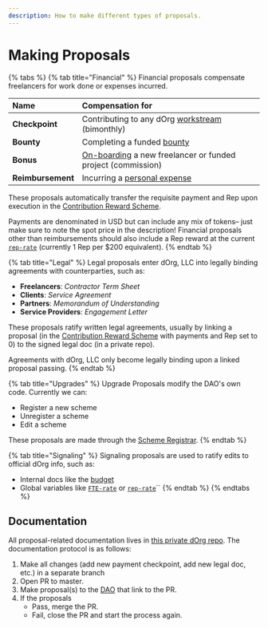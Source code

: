 ```yaml
---
description: How to make different types of proposals.
---
```


# Making Proposals

{% tabs %}
{% tab title="Financial" %}
Financial proposals compensate freelancers for work done or expenses incurred.

| Name | Compensation for |
| :--- | :--- |
| **Checkpoint** | Contributing to any dOrg [workstream](../getting-started/workstreams.md) \(bimonthly\) |
| **Bounty** | Completing a funded [bounty](https://github.com/dOrgTech/handbook/tree/0a72d59d518b1df0c2a1f7e2d2cab35dee4f2048/contribute/onboarding.md) |
| **Bonus** | [On-boarding](growing.md) a new freelancer or funded project \(commission\) |
| **Reimbursement** | Incurring a [personal expense](bookkeeping-and-taxes.md) |

These proposals automatically transfer the requisite payment and Rep upon execution in the [Contribution Reward Scheme](https://alchemy.daostack.io/dao/0xbe1a98d3452f6da6e0984589e545d4fc25af7526/scheme/0x82523f624c8b894c2726ffec1064794b77e35a44c89f554d54e3bc4b595da81b).

Payments are denominated in USD but can include any mix of tokens– just make sure to note the spot price in the description! Financial proposals other than reimbursements should also include a Rep reward at the current [`rep-rate`](../our-organization/understanding-rep.md) \(currently 1 Rep per $200 equivalent\).
{% endtab %}

{% tab title="Legal" %}
Legal proposals enter dOrg, LLC into legally binding agreements with counterparties, such as:

* **Freelancers**: _Contractor Term Sheet_
* **Clients**: _Service Agreement_
* **Partners**: _Memorandum of Understanding_
* **Service Providers**: _Engagement Letter_

These proposals ratify written legal agreements, usually by linking a proposal \(in the [Contribution Reward Scheme](https://alchemy.daostack.io/dao/0xbe1a98d3452f6da6e0984589e545d4fc25af7526/scheme/0x82523f624c8b894c2726ffec1064794b77e35a44c89f554d54e3bc4b595da81b) with payments and Rep set to 0\) to the signed legal doc \(in a private repo\).

Agreements with dOrg, LLC only become legally binding upon a linked proposal passing.
{% endtab %}

{% tab title="Upgrades" %}
Upgrade Proposals modify the DAO's own code. Currently we can:

* Register a new scheme
* Unregister a scheme
* Edit a scheme

These proposals are made through the [Scheme Registrar](https://alchemy.daostack.io/dao/0xbe1a98d3452f6da6e0984589e545d4fc25af7526/scheme/0xc39042c0d9b05e9f1cd0a60626cc89271a08891c7081ad2c47d866df82200ad4).
{% endtab %}

{% tab title="Signaling" %}
Signaling proposals are used to ratify edits to official dOrg info, such as:

* Internal docs like the [budget](https://github.com/dOrgTech/operations/blob/master/info/budget.md)
* Global variables like [`FTE-rate`](../our-organization/business-model.md) or [`rep-rate`](../our-organization/understanding-rep.md)\`\`
{% endtab %}
{% endtabs %}

## Documentation

All proposal-related documentation lives in [this private dOrg repo](https://github.com/dOrgTech/operations). The documentation protocol is as follows:

1. Make all changes \(add new payment checkpoint, add new legal doc, etc.\) in a separate branch
2. Open PR to master.
3. Make proposal\(s\) to the [DAO](https://alchemy.daostack.io/dao/0xbe1a98d3452f6da6e0984589e545d4fc25af7526) that link to the PR.
4. If the proposals
   * Pass, merge the PR.
   * Fail, close the PR and start the process again.

